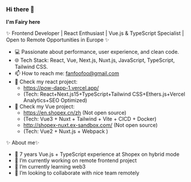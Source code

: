 ### Hi there 👋

**I'm Fairy here**

✨ Frontend Developer  | React Enthusiast | Vue.js & TypeScript Specialist | Open to Remote Opportunities in Europe ✨

- 💻 Passionate about performance, user experience, and clean code.
- 🌐 Tech Stack: React, Vue, Next.js, Nuxt.js, JavaScript, TypeScript, Tailwind CSS.
- 📫 How to reach me: fanfoofoo@gmail.com
- 🌟 Check my react project:
    - https://pow-dapp-1.vercel.app/
    - (Tech: React+Next.js15+TypeScript+Tailwind CSS+Ethers.js+Vercel Analytics+SEO Optimized)
- 🌟 Check my Vue project:
    - https://en.shopex.cn/zh (Not open source)
    - (Tech: Vue3 + Nuxt + Tailwind + Vite + CICD + Docker)
    - http://shopex-nuxt.ex-sandbox.com/ (Not open source)
    - (Tech: Vue2 + Nuxt.js + Webpack )
  
✨ About me✨

- 🤔 7 years Vue.js + TypeScript experience at Shopex on hybrid mode
- 🔭 I’m currently working on remote frontend project
- 🌱 I’m currently learning web3
- 👯 I’m looking to collaborate with nice team remotely
